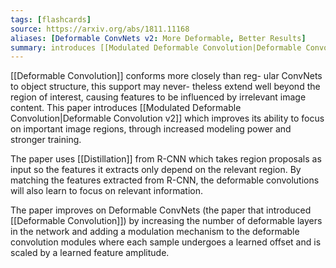```yaml
---
tags: [flashcards]
source: https://arxiv.org/abs/1811.11168
aliases: [Deformable ConvNets v2: More Deformable, Better Results]
summary: introduces [[Modulated Deformable Convolution|Deformable Convolution v2]]
---
```


[[Deformable Convolution]] conforms more closely than reg- ular ConvNets to object structure, this support may never- theless extend well beyond the region of interest, causing features to be influenced by irrelevant image content. This paper introduces [[Modulated Deformable Convolution|Deformable Convolution v2]] which improves its ability to focus on important image regions, through increased modeling power and stronger training.

The paper uses [[Distillation]] from R-CNN which takes region proposals as input so the features it extracts only depend on the relevant region. By matching the features extracted from R-CNN, the deformable convolutions will also learn to focus on relevant information.

The paper improves on Deformable ConvNets (the paper that introduced [[Deformable Convolution]]) by increasing the number of deformable layers in the network and adding a modulation mechanism to the deformable convolution modules where each sample undergoes a learned offset and is scaled by a learned feature amplitude.